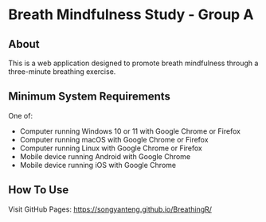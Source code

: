 # Breath Mindfulness Study - Group A

## About

This is a web application designed to promote breath mindfulness through a three-minute breathing exercise.

## Minimum System Requirements

One of:

- Computer running Windows 10 or 11 with Google Chrome or Firefox
- Computer running macOS with Google Chrome or Firefox
- Computer running Linux with Google Chrome or Firefox
- Mobile device running Android with Google Chrome
- Mobile device running iOS with Google Chrome

## How To Use

Visit GitHub Pages: https://songyanteng.github.io/BreathingR/
